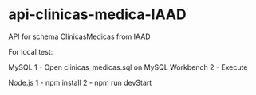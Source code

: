 # api-clinicas-medica-IAAD
API for schema ClinicasMedicas from IAAD 

For local test:

MySQL
1 - Open clinicas_medicas.sql on MySQL Workbench
2 - Execute 

Node.js
1 - npm install
2 - npm run devStart
